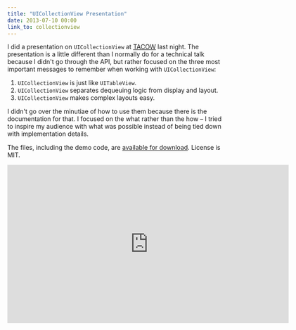 ```yaml
---
title: "UICollectionView Presentation"
date: 2013-07-10 00:00
link_to: collectionview
---
```


<import><p>I did a presentation on <code>UICollectionView</code> at <a href="http://tacow.org">TACOW</a> last night. The presentation is a little different than I normally do for a technical talk because I didn't go through the API, but rather focused on the three most important messages to remember when working with <code>UICollectionView</code>:</p>

<ol>
<li>
<code>UICollectionView</code> is just like <code>UITableView</code>.</li>
<li>
<code>UICollectionView</code> separates dequeuing logic from display and layout.</li>
<li>
<code>UICollectionView</code> makes complex layouts easy.</li>
</ol>

<p>I didn't go over the minutiae of how to use them because there is the documentation for that. I focused on the what rather than the how – I tried to inspire my audience with what was possible instead of being tied down with implementation details.</p>

<p>The files, including the demo code, are <a href="http://static.ashfurrow.com/blog/uicollectionview.zip">available for download</a>. License is MIT.</p>
<div class="embed-responsive embed-responsive-16by9"><iframe data-image-dimensions="640x360" mozallowfullscreen="" allowfullscreen="" src="https://player.vimeo.com/video/70055414?wmode=opaque&amp;api=1" width="640" data-embed="true" webkitallowfullscreen="" frameborder="0" height="360" class="embed-responsive-item"></iframe></div></import>

<!-- more -->

